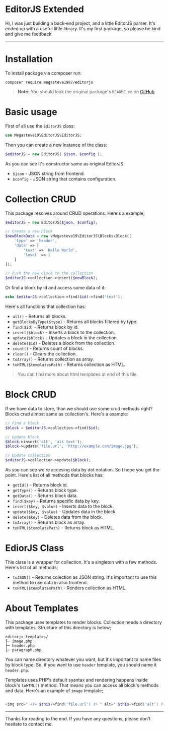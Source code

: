# EditorJS Extended
Hi, I was just building a back-end project, and a little EditorJS parser. It's ended up with a useful little library. It's my first package, so please be kind and give me feedback.
***

# Installation
To install package via composer run:
```
composer require megasteve1987/editorjs
```

>**Note:** You should look the original package's `README.md` on [GitHub](https://github.com/editor-js/editorjs-php)

# Basic usage
First of all use the `EditorJS` class:

```php
use Megasteve19\EditorJS\EditorJS;
```
    
Then you can create a new instance of the class:

```php
$editorJS = new EditorJS( $json, $config );
```

As you can see It's constructor same as original EditorJS.

- `$json` - JSON string from frontend.
- `$config` - JSON string that contains configuration.

# Collection CRUD
This package resolves around CRUD operations. Here's a example;

```php
$editorJS = new EditorJS($json, $config);

// Create a new block
$newBlockData = new \Megasteve19\EditorJS\Blocks\Block([
    'type' => 'header',
    'data' => [
        'text' => 'Hello World',
        'level' => 1
    ]
]);

// Push the new block to the collection
$editorJS->collection->insert($newBlock);

```

Or find a block by id and access some data of it:

```php
echo $editorJS->collection->find($id)->find('text');
```

Here's all functions that collection has:

- `all()` - Returns all blocks.
- `getBlocksByType($type)` - Returns all blocks filtered by type.
- `find($id)` - Returns block by id.
- `insert($block)` - Inserts a block to the collection.
- `update($block)` - Updates a block in the collection.
- `delete($id)` - Deletes a block from the collection.
- `count()` - Returns count of blocks.
- `clear()` - Clears the collection.
- `toArray()` - Returns collection as array.
- `toHTML($templatesPath)` - Returns collection as HTML.

>You can find more about html templates at end of this file.

# Block CRUD
If we have data to store, than we should use some crud methods right? Blocks crud almost same as collection's. Here's a example:

```php
// Find a block
$block = $editorJS->collection->find($id);

// Update block
$block->insert('alt', 'alt text');
$block->update('file.url', 'http://example.com/image.jpg');

// Update collection
$editorJS->collection->update($block);
```

As you can see we're accesing data by dot notation. So I hope you get the point. Here's list of all methods that blocks has:

- `getId()` - Returns block id.
- `getType()` - Returns block type.
- `getData()` - Returns block data.
- `find($key)` - Returns specific data by key.
- `insert($key, $value)` - Inserts data to the block.
- `update($key, $value)` - Updates data in the block.
- `delete($key)` - Deletes data from the block.
- `toArray()` - Returns block as array.
- `toHTML($templatePath)` - Returns block as HTML.

# EdiorJS Class
This class is a wrapper for collection. It's a singleton with a few methods. Here's list of all methods;

- `toJSON()` - Returns colection as JSON string. It's important to use this method to use data in also frontend.
- `toHTML($templatesPath)` - Renders collection as HTML.

# About Templates
This package uses templates to render blocks. Collection needs a directory with templates. Structure of this directory is below;

```
editorjs-templates/
├─ image.php
├─ header.php
├─ paragraph.php
```

You can name directory whatever you want, but it's important to name files by block type. So, if you want to use `header` template, you should name it `header.php`.

Templates uses PHP's default syantax and rendering happens inside block's `toHTML()` method. That means you can access all block's methods and data. Here's an example of `image` template;

```php

<img src=" <?= $this->find('file.url') ?> " alt=" $this->find('alt') ?? '' ">

```

***
Thanks for reading to the end. If you have any questions, please don't hesitate to contact me.
